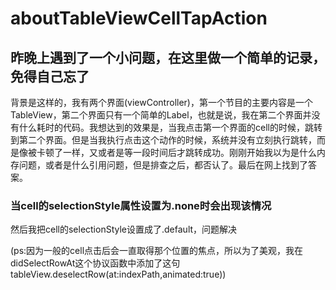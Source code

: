 # aboutTableViewCellTapAction
## 昨晚上遇到了一个小问题，在这里做一个简单的记录，免得自己忘了
背景是这样的，我有两个界面(viewController)，第一个节目的主要内容是一个TableView，第二个界面只有一个简单的Label，也就是说，我在第二个界面并没有什么耗时的代码。我想达到的效果是，当我点击第一个界面的cell的时候，跳转到第二个界面。但是当我执行点击这个动作的时候，系统并没有立刻执行跳转，而是像被卡顿了一样，又或者是等一段时间后才跳转成功。刚刚开始我以为是什么内存问题，或者是什么引用问题，但是排查之后，都否认了。最后在网上找到了答案。
### 当cell的selectionStyle属性设置为.none时会出现该情况
然后我把cell的selectionStyle设置成了.default，问题解决

(ps:因为一般的cell点击后会一直取得那个位置的焦点，所以为了美观，我在didSelectRowAt这个协议函数中添加了这句   tableView.deselectRow(at:indexPath,animated:true))
